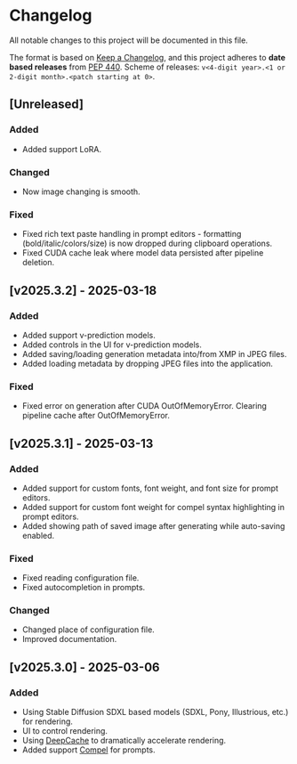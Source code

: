 # Changelog

All notable changes to this project will be documented in this file.

The format is based on [Keep a Changelog](https://keepachangelog.com/en/1.1.0/),
and this project adheres to **date based releases** from [PEP 440](https://peps.python.org/pep-0440/).
Scheme of releases: `v<4-digit year>.<1 or 2-digit month>.<patch starting at 0>`.

## [Unreleased]

### Added

- Added support LoRA.

### Changed

- Now image changing is smooth.

### Fixed

- Fixed rich text paste handling in prompt editors - formatting (bold/italic/colors/size) is now dropped during clipboard operations.
- Fixed CUDA cache leak where model data persisted after pipeline deletion.

## [v2025.3.2] - 2025-03-18

### Added

- Added support v-prediction models.
- Added controls in the UI for v-prediction models.
- Added saving/loading generation metadata into/from XMP in JPEG files.
- Added loading metadata by dropping JPEG files into the application.

### Fixed

- Fixed error on generation after CUDA OutOfMemoryError. Clearing pipeline cache after OutOfMemoryError.

## [v2025.3.1] - 2025-03-13

### Added

- Added support for custom fonts, font weight, and font size for prompt editors.
- Added support for custom font weight for compel syntax highlighting in prompt editors.
- Added showing path of saved image after generating while auto-saving enabled.

### Fixed

- Fixed reading configuration file.
- Fixed autocompletion in prompts.

### Changed

- Changed place of configuration file.
- Improved documentation.

## [v2025.3.0] - 2025-03-06

### Added

- Using Stable Diffusion SDXL based models (SDXL, Pony, Illustrious, etc.) for rendering.
- UI to control rendering.
- Using [DeepCache](https://github.com/horseee/DeepCache) to dramatically accelerate rendering.
- Added support [Compel](https://github.com/damian0815/compel/blob/main/doc/syntax.md) for prompts.
